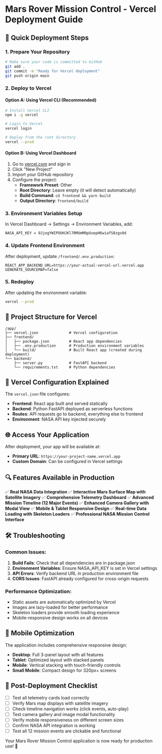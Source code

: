 # Mars Rover Mission Control - Vercel Deployment Guide

## 🚀 Quick Deployment Steps

### 1. Prepare Your Repository
```bash
# Make sure your code is committed to GitHub
git add .
git commit -m "Ready for Vercel deployment"
git push origin main
```

### 2. Deploy to Vercel

#### Option A: Using Vercel CLI (Recommended)
```bash
# Install Vercel CLI
npm i -g vercel

# Login to Vercel
vercel login

# Deploy from the root directory
vercel --prod
```

#### Option B: Using Vercel Dashboard
1. Go to [vercel.com](https://vercel.com) and sign in
2. Click "New Project"
3. Import your GitHub repository
4. Configure the project:
   - **Framework Preset**: Other
   - **Root Directory**: Leave empty (it will detect automatically)
   - **Build Command**: `cd frontend && yarn build`
   - **Output Directory**: `frontend/build`

### 3. Environment Variables Setup

In Vercel Dashboard → Settings → Environment Variables, add:

```
NASA_API_KEY = 9JjogYWIPOUHJKl7RMUmM0pUuepH6wiafS8zgs0d
```

### 4. Update Frontend Environment
After deployment, update `/frontend/.env.production`:
```
REACT_APP_BACKEND_URL=https://your-actual-vercel-url.vercel.app
GENERATE_SOURCEMAP=false
```

### 5. Redeploy
After updating the environment variable:
```bash
vercel --prod
```

## 📁 Project Structure for Vercel

```
/app/
├── vercel.json              # Vercel configuration
├── frontend/
│   ├── package.json         # React app dependencies
│   ├── .env.production      # Production environment variables
│   └── build/               # Built React app (created during deployment)
└── backend/
    ├── server.py            # FastAPI backend
    └── requirements.txt     # Python dependencies
```

## 🔧 Vercel Configuration Explained

The `vercel.json` file configures:
- **Frontend**: React app built and served statically
- **Backend**: Python FastAPI deployed as serverless functions
- **Routes**: API requests go to backend, everything else to frontend
- **Environment**: NASA API key injected securely

## 🌐 Access Your Application

After deployment, your app will be available at:
- **Primary URL**: `https://your-project-name.vercel.app`
- **Custom Domain**: Can be configured in Vercel settings

## 🔍 Features Available in Production

✅ **Real NASA Data Integration**
✅ **Interactive Mars Surface Map with Satellite Imagery**
✅ **Comprehensive Telemetry Dashboard**
✅ **Advanced Mission Timeline (12 Major Events)**
✅ **Enhanced Camera Gallery with Modal View**
✅ **Mobile & Tablet Responsive Design**
✅ **Real-time Data Loading with Skeleton Loaders**
✅ **Professional NASA Mission Control Interface**

## 🛠️ Troubleshooting

### Common Issues:

1. **Build Fails**: Check that all dependencies are in package.json
2. **Environment Variables**: Ensure NASA_API_KEY is set in Vercel settings
3. **API Errors**: Verify backend URL in production environment file
4. **CORS Issues**: FastAPI already configured for cross-origin requests

### Performance Optimization:
- Static assets are automatically optimized by Vercel
- Images are lazy-loaded for better performance
- Skeleton loaders provide smooth loading experience
- Mobile-responsive design works on all devices

## 📱 Mobile Optimization

The application includes comprehensive responsive design:
- **Desktop**: Full 3-panel layout with all features
- **Tablet**: Optimized layout with stacked panels
- **Mobile**: Vertical stacking with touch-friendly controls
- **Small Mobile**: Compact design for 320px+ screens

## 🎯 Post-Deployment Checklist

- [ ] Test all telemetry cards load correctly
- [ ] Verify Mars map displays with satellite imagery
- [ ] Check timeline navigation works (click events, auto-play)
- [ ] Test camera gallery and image modal functionality
- [ ] Verify mobile responsiveness on different screen sizes
- [ ] Confirm NASA API integration is working
- [ ] Test all 12 mission events are clickable and functional

Your Mars Rover Mission Control application is now ready for production use! 🌟
